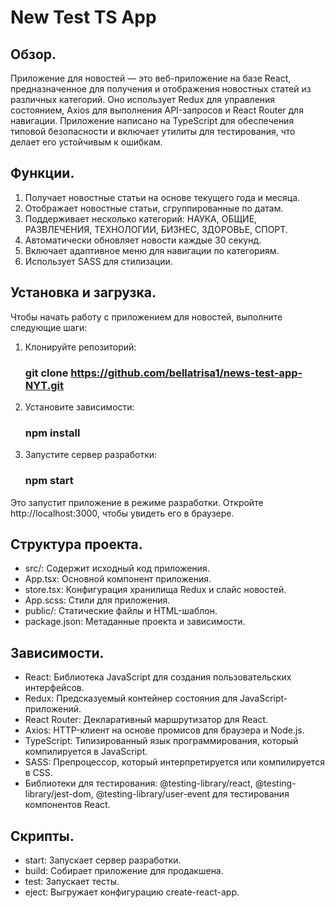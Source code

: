 # New Test TS App

## Обзор.
Приложение для новостей — это веб-приложение на базе React, предназначенное для получения и отображения новостных статей из различных категорий. Оно использует Redux для управления состоянием, Axios для выполнения API-запросов и React Router для навигации. Приложение написано на TypeScript для обеспечения типовой безопасности и включает утилиты для тестирования, что делает его устойчивым к ошибкам.

## Функции.
  1. Получает новостные статьи на основе текущего года и месяца.
  2. Отображает новостные статьи, сгруппированные по датам.
  3. Поддерживает несколько категорий: НАУКА, ОБЩИЕ, РАЗВЛЕЧЕНИЯ, ТЕХНОЛОГИИ, БИЗНЕС, ЗДОРОВЬЕ, СПОРТ.
  4. Автоматически обновляет новости каждые 30 секунд.
  5. Включает адаптивное меню для навигации по категориям.
  6. Использует SASS для стилизации.

## Установка и загрузка.
  Чтобы начать работу с приложением для новостей, выполните следующие шаги:
  
  1. Клонируйте репозиторий:
    
      ### git clone https://github.com/bellatrisa1/news-test-app-NYT.git

  2. Установите зависимости:

      ### npm install
     
  4. Запустите сервер разработки:

       ### npm start

Это запустит приложение в режиме разработки. Откройте http://localhost:3000, чтобы увидеть его в браузере.

## Структура проекта.
  - src/: Содержит исходный код приложения.
  - App.tsx: Основной компонент приложения.
  - store.tsx: Конфигурация хранилища Redux и слайс новостей.
  - App.scss: Стили для приложения.
  - public/: Статические файлы и HTML-шаблон.
  - package.json: Метаданные проекта и зависимости.

## Зависимости.
  - React: Библиотека JavaScript для создания пользовательских интерфейсов.
  - Redux: Предсказуемый контейнер состояния для JavaScript-приложений.
  - React Router: Декларативный маршрутизатор для React.
  - Axios: HTTP-клиент на основе промисов для браузера и Node.js.
  - TypeScript: Типизированный язык программирования, который компилируется в JavaScript.
  - SASS: Препроцессор, который интерпретируется или компилируется в CSS.
  - Библиотеки для тестирования: @testing-library/react, @testing-library/jest-dom, @testing-library/user-event для тестирования компонентов React.

## Скрипты.
 - start: Запускает сервер разработки.
 - build: Собирает приложение для продакшена.
 - test: Запускает тесты.
 - eject: Выгружает конфигурацию create-react-app.
